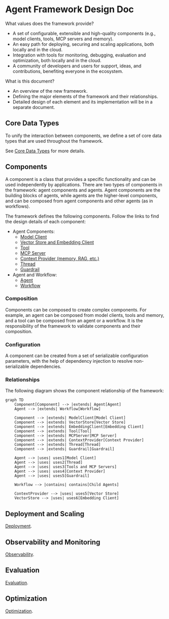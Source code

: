 # Agent Framework Design Doc

What values does the framework provide?

- A set of configurable, extensible and high-quality components (e.g., model clients, tools, MCP servers and memory).
- An easy path for deploying, securing and scaling applications, both locally and in the cloud.
- Integration with tools for monitoring, debugging, evaluation and optimization, both locally and in the cloud.
- A community of developers and users for support, ideas, and contributions, benefiting everyone in the ecosystem.

What is this document?

- An overview of the new framework.
- Defining the major elements of the framework and their relationships.
- Detailed design of each element and its implementation will be in a separate document.

## Core Data Types

To unify the interaction between components, we define a set of core
data types that are used throughout the framework.

See [Core Data Types](types.md) for more details.

## Components

A component is a class that provides a specific functionality and can be used
independently by applications.
There are two types of components in the framework: agent components and agents. Agent components are the building blocks of agents, while agents are
the higher-level components, and can be composed from agent components
and other agents (as in workflows).

The framework defines the following components. Follow the links to
find the design details of each component:

- Agent Components:
  - [Model Client](models.md)
  - [Vector Store and Embedding Client](vector-stores.md)
  - [Tool](tools.md)
  - [MCP Server](mcp-servers.md)
  - [Context Provider (memory, RAG, etc.)](context_providers.md)
  - [Thread](threads.md)
  - [Guardrail](guardrails.md)
- Agent and Workflow:
  - [Agent](agents.md)
  - [Workflow](workflows.md)

### Composition

Components can be composed to create complex components. For example,
an agent can be composed from model clients, tools and memory,
and a tool can be composed from an agent or a workflow.
It is the responsibility of the framework to validate components
and their composition.

### Configuration

A component can be created from a set of serializable configuration parameters,
with the help of dependency injection to resolve non-serializable dependencies.

### Relationships

The following diagram shows the component relationship of the framework:

```mermaid
graph TD
    Component[Component] --> |extends| Agent[Agent]
    Agent --> |extends| Workflow[Workflow]
    
    Component --> |extends| ModelClient[Model Client]
    Component --> |extends| VectorStore[Vector Store]
    Component --> |extends| EmbeddingClient[Embedding Client]
    Component --> |extends| Tool[Tool]
    Component --> |extends| MCPServer[MCP Server]
    Component --> |extends| ContextProvider[Context Provider]
    Component --> |extends| Thread[Thread]
    Component --> |extends| Guardrail[Guardrail]
    
    Agent --> |uses| uses1[Model Client]
    Agent --> |uses| uses2[Thread]
    Agent --> |uses| uses3[Tools and MCP Servers]
    Agent --> |uses| uses4[Context Provider]
    Agent --> |uses| uses5[Guardrail]
    
    Workflow --> |contains| contains[Child Agents]

    ContextProvider --> |uses| uses5[Vector Store]
    VectorStore --> |uses| uses6[Embedding Client]
```

## Deployment and Scaling

[Deployment](deployment.md).

## Observability and Monitoring

[Observability](observability.md).

## Evaluation

[Evaluation](evaluation.md).

## Optimization

[Optimization](optimization.md).